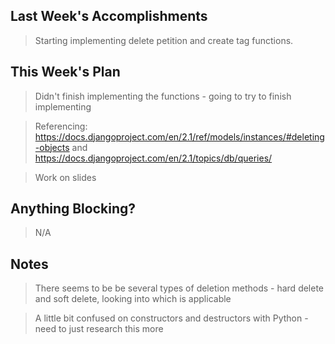 ## Last Week's Accomplishments
> Starting implementing delete petition and create tag functions.

## This Week's Plan
> Didn't finish implementing the functions - going to try to finish implementing

> Referencing: https://docs.djangoproject.com/en/2.1/ref/models/instances/#deleting-objects and https://docs.djangoproject.com/en/2.1/topics/db/queries/

> Work on slides

## Anything Blocking?

> N/A

## Notes

> There seems to be be several types of deletion methods - hard delete and soft delete, looking into which is applicable

> A little bit confused on constructors and destructors with Python - need to just research this more